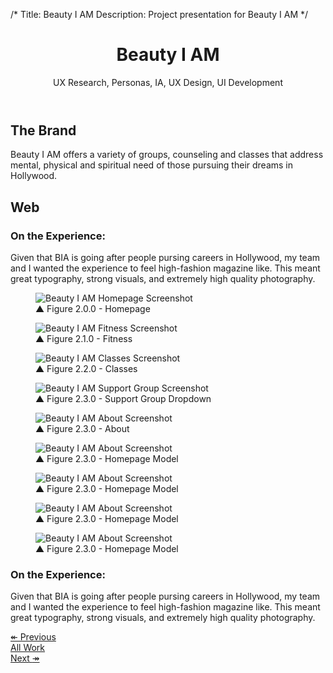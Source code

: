 /*
Title: Beauty I AM
Description: Project presentation for Beauty I AM
*/

<header class="page-header text-center">
	<div class="container">
		<div class="row">
			<div class="col-xs-12">
				<h1 class="title">Beauty I AM</h1>
				<div class="page-header-subtitle">UX Research, Personas, IA, UX Design, UI Development</div>
			</div>
		</div>
	</div>
</header>

<!-- Project Intro -->
<section class="piece-intro bg-brand-white">
	<div class="container">
		<div class="row">
			<div class="col-md-8 col-md-offset-2">
				<h2 class="headline text-center">The Brand</h2>
				<p class="text-center lead libre">Beauty I AM offers a variety of groups, counseling and classes that address mental, physical and spiritual need of those pursuing their dreams in Hollywood.</p>
			</div>
		</div>
	</div>
</section>

<!-- Web -->
<section class="piece-bg" style="background-image:url(../themes/smm/img/project-assets/bia/bg3.jpg);">
	<h2 class="headline-inverse text-center">Web</h2>
</section>

<section class="piece-website">
	<div class="container">
		<div class="row">
			<aside class="col-sm-3 col-lg-2 hidden-xs">
				<h3 class="libre h4">On the Experience:</h3>
				<p>Given that BIA is going after people pursing careers in Hollywood, my team and I wanted the experience to feel high-fashion magazine like.  This meant great typography, strong visuals, and extremely high quality photography.</p>
			</aside>
			<div class="col-sm-6 col-lg-8 piece-screenshot">
				<figure>
					<img src="../themes/smm/img/project-assets/bia/bia-home.jpg" alt="Beauty I AM Homepage Screenshot" class="img-responsive">
					<figcaption class="libre"><span class="up-triangle">&#9650;</span> Figure 2.0.0 - Homepage</figcaption>
				</figure>
				<figure>
					<img src="../themes/smm/img/project-assets/bia/bia-fighting.png" alt="Beauty I AM Fitness Screenshot" class="img-responsive">
					<figcaption class="libre"><span class="up-triangle">&#9650;</span> Figure 2.1.0 - Fitness</figcaption>
				</figure>
				<figure>
					<img src="../themes/smm/img/project-assets/bia/bia-classes.png" alt="Beauty I AM Classes Screenshot" class="img-responsive">
					<figcaption class="libre"><span class="up-triangle">&#9650;</span> Figure 2.2.0 - Classes</figcaption>
				</figure>
				<figure>
					<img src="../themes/smm/img/project-assets/bia/bia-support-group.png" alt="Beauty I AM Support Group Screenshot" class="img-responsive">
					<figcaption class="libre"><span class="up-triangle">&#9650;</span> Figure 2.3.0 - Support Group Dropdown</figcaption>
				</figure>
				<figure>
					<img src="../themes/smm/img/project-assets/bia/bia-about.jpg" alt="Beauty I AM About Screenshot" class="img-responsive">
					<figcaption class="libre"><span class="up-triangle">&#9650;</span> Figure 2.3.0 - About</figcaption>
				</figure>
			</div>
			<div class="col-md-8 col-md-offset-2">
				<div class="row">
					<div class="col-sm-6">
						<figure>
							<img src="../themes/smm/img/project-assets/bia/landing-slide1.jpg" alt="Beauty I AM About Screenshot" class="img-responsive">
							<figcaption class="libre"><span class="up-triangle">&#9650;</span> Figure 2.3.0 - Homepage Model</figcaption>
						</figure>
					</div>
					<div class="col-sm-6">
						<figure>
							<img src="../themes/smm/img/project-assets/bia/landing-slide3.jpg" alt="Beauty I AM About Screenshot" class="img-responsive">
							<figcaption class="libre"><span class="up-triangle">&#9650;</span> Figure 2.3.0 - Homepage Model</figcaption>
						</figure>
					</div>
					<div class="col-sm-6">
						<figure>
							<img src="../themes/smm/img/project-assets/bia/landing-slide4.jpg" alt="Beauty I AM About Screenshot" class="img-responsive">
							<figcaption class="libre"><span class="up-triangle">&#9650;</span> Figure 2.3.0 - Homepage Model</figcaption>
						</figure>
					</div>
					<div class="col-sm-6">
						<figure>
							<img src="../themes/smm/img/project-assets/bia/landing-slide2.jpg" alt="Beauty I AM About Screenshot" class="img-responsive">
							<figcaption class="libre"><span class="up-triangle">&#9650;</span> Figure 2.3.0 - Homepage Model</figcaption>
						</figure>
					</div>
				</div>
			</div>
			<aside class="col-sm-3 col-lg-2 visible-xs">
				<h3 class="libre h4">On the Experience:</h3>
				<p>Given that BIA is going after people pursing careers in Hollywood, my team and I wanted the experience to feel high-fashion magazine like.  This meant great typography, strong visuals, and extremely high quality photography.</p>
			</aside>
		</div>
	</div>
</section>

<section id="work-pager" class="bg-brand-red">
	<div class="container">
		<div class="row">
			<div class="col-md-8 col-md-offset-2">
				<div class="row">
					<div class="col-sm-4">
						<a href="unlikely-heroes" class="btn btn-lg btn-black btn-block">&#8606; Previous</a>
					</div>
					<div class="col-sm-4">
						<a href="../#work" class="btn btn-lg btn-black btn-block">All Work</a>
					</div>
					<div class="col-sm-4">
						<a href="globacom" class="btn btn-lg btn-black btn-block">Next <span class="right-arrow">&#8608;</span></a>
					</div>
				</div>
			</div>
		</div>
	</div>
</section>
